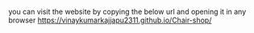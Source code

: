 you can visit the website by copying the below url and opening it in any browser
https://vinaykumarkajjapu2311.github.io/Chair-shop/

